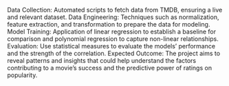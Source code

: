 
Data Collection: Automated scripts to fetch data from TMDB, ensuring a live and relevant dataset.
Data Engineering: Techniques such as normalization, feature extraction, and transformation to prepare the data for modeling.
Model Training: Application of linear regression to establish a baseline for comparison and polynomial regression to capture non-linear relationships.
Evaluation: Use statistical measures to evaluate the models’ performance and the strength of the correlation.
Expected Outcome: The project aims to reveal patterns and insights that could help understand the factors contributing to a movie’s success and the predictive power of ratings on popularity.
